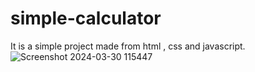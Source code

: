 # simple-calculator
It is a simple project made from html , css and javascript.
![Screenshot 2024-03-30 115447](https://github.com/Sayandan141/simple-calculator/assets/130028779/34eda043-e735-471a-bf4e-8da025216aab)
